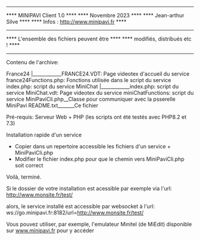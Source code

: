 ****************************************************
****           MINIPAVI Client 1.0              ****
****               Novembre 2023                ****
****            Jean-arthur Silve               ****
****     Infos : http://www.minipavi.fr         ****
****                                            ****
****    L'ensemble des fichiers peuvent être    ****
****         modifiés, distribués etc !         ****
****************************************************


Contenu de l'archive:

France24
    |____________FRANCE24.VDT: Page videotex d'accueil du service
	             france24Functions.php: Fonctions utilisée dans le script du service
			     index.php: script du service
MiniChat
    |____________index.php: script du service
	             MiniChat.vdt: Page videotex du service
	             miniChatFunctions: script du service
MiniPaviCli.php__Classe pour communiquer avec la psserelle MiniPavi
README.txt_______Ce fichier

Pré-requis:
    Serveur Web + PHP (les scripts ont été testés avec PHP8.2 et 7.3)

Installation rapide d'un service
- Copier dans un repertoire accessible les fichiers d'un service +  MiniPaviCli.php
- Modifier le fichier index.php pour que le chemin vers MiniPaviCli.php soit correct

Voilà, terminé.

Si le dossier de votre installation est acessible par exemple via l'url:
http://www.monsite.fr/test/

alors, le service installé est accessible par websocket à l'url:
ws://go.minipavi.fr:8182/url=http://www.monsite.fr/test/

Vous pouvez utiliser, par exemple, l'emulateur Minitel (de MiEdit) disponible sur www.minipavi.fr pour y accéder

